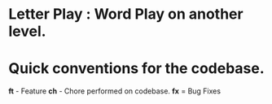 # Letter Play : Word Play on another level.

# Quick conventions for the codebase.

**ft** - Feature
**ch** - Chore performed on codebase.
**fx** = Bug Fixes